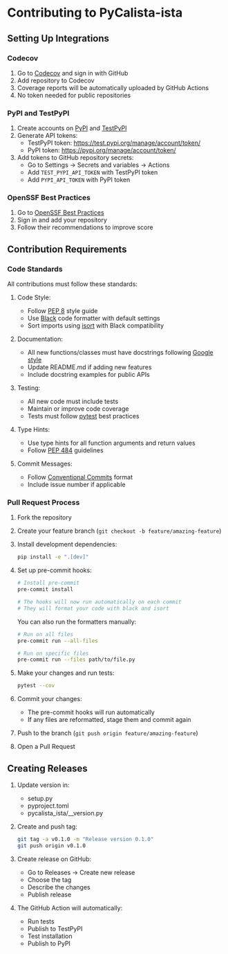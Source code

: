 # Contributing to PyCalista-ista

## Setting Up Integrations

### Codecov

1. Go to [Codecov](https://codecov.io/) and sign in with GitHub
2. Add repository to Codecov
3. Coverage reports will be automatically uploaded by GitHub Actions
4. No token needed for public repositories

### PyPI and TestPyPI

1. Create accounts on [PyPI](https://pypi.org/) and [TestPyPI](https://test.pypi.org/)
2. Generate API tokens:
   - TestPyPI token: https://test.pypi.org/manage/account/token/
   - PyPI token: https://pypi.org/manage/account/token/
3. Add tokens to GitHub repository secrets:
   - Go to Settings → Secrets and variables → Actions
   - Add `TEST_PYPI_API_TOKEN` with TestPyPI token
   - Add `PYPI_API_TOKEN` with PyPI token

### OpenSSF Best Practices

1. Go to [OpenSSF Best Practices](https://www.bestpractices.dev/)
2. Sign in and add your repository
3. Follow their recommendations to improve score

## Contribution Requirements

### Code Standards

All contributions must follow these standards:

1. Code Style:
   - Follow [PEP 8](https://peps.python.org/pep-0008/) style guide
   - Use [Black](https://black.readthedocs.io/) code formatter with default settings
   - Sort imports using [isort](https://pycqa.github.io/isort/) with Black compatibility

2. Documentation:
   - All new functions/classes must have docstrings following [Google style](https://google.github.io/styleguide/pyguide.html#38-comments-and-docstrings)
   - Update README.md if adding new features
   - Include docstring examples for public APIs

3. Testing:
   - All new code must include tests
   - Maintain or improve code coverage
   - Tests must follow [pytest](https://docs.pytest.org/) best practices

4. Type Hints:
   - Use type hints for all function arguments and return values
   - Follow [PEP 484](https://peps.python.org/pep-0484/) guidelines

5. Commit Messages:
   - Follow [Conventional Commits](https://www.conventionalcommits.org/) format
   - Include issue number if applicable

### Pull Request Process

1. Fork the repository
2. Create your feature branch (`git checkout -b feature/amazing-feature`)
3. Install development dependencies:
   ```bash
   pip install -e ".[dev]"
   ```

4. Set up pre-commit hooks:
   ```bash
   # Install pre-commit
   pre-commit install

   # The hooks will now run automatically on each commit
   # They will format your code with black and isort
   ```

   You can also run the formatters manually:
   ```bash
   # Run on all files
   pre-commit run --all-files

   # Run on specific files
   pre-commit run --files path/to/file.py
   ```

5. Make your changes and run tests:
   ```bash
   pytest --cov
   ```

6. Commit your changes:
   - The pre-commit hooks will run automatically
   - If any files are reformatted, stage them and commit again

7. Push to the branch (`git push origin feature/amazing-feature`)
8. Open a Pull Request

## Creating Releases

1. Update version in:
   - setup.py
   - pyproject.toml
   - pycalista_ista/__version.py

2. Create and push tag:
   ```bash
   git tag -a v0.1.0 -m "Release version 0.1.0"
   git push origin v0.1.0
   ```

3. Create release on GitHub:
   - Go to Releases → Create new release
   - Choose the tag
   - Describe the changes
   - Publish release

4. The GitHub Action will automatically:
   - Run tests
   - Publish to TestPyPI
   - Test installation
   - Publish to PyPI
